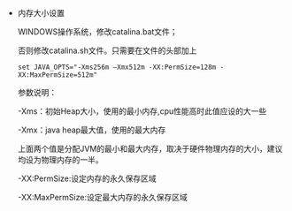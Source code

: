 - 内存大小设置

  WINDOWS操作系统，修改catalina.bat文件；

  否则修改catalina.sh文件。只需要在文件的头部加上

  `set JAVA_OPTS="-Xms256m –Xmx512m -XX:PermSize=128m -XX:MaxPermSize=512m"`

  参数说明：

  -Xms：初始Heap大小，使用的最小内存,cpu性能高时此值应设的大一些

  -Xmx：java heap最大值，使用的最大内存

  上面两个值是分配JVM的最小和最大内存，取决于硬件物理内存的大小，建议均设为物理内存的一半。

  -XX:PermSize:设定内存的永久保存区域

  -XX:MaxPermSize:设定最大内存的永久保存区域